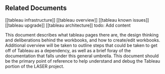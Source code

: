 ## Related Documents
[[tableau infrastructure]]
[[tableau overview]]
[[tableau known issues]]
[[tableau upgrade]]
[[tableau architecture]]
todo: Add content

This document describes what tableau pages there are, the design thinking and deliberations behind the workbooks, and how to create/edit workbooks. Additional overview will be taken to outline steps that could be taken to get off of Tableau as a dependency, as well as a brief foray of the documentation that falls under this general umbrella. This document should be the primary point of reference to help understand and debug the Tableau portion of the LASER project.
